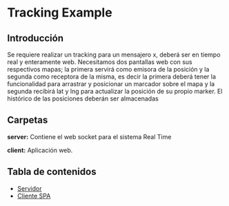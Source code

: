 # Tracking Example

## Introducción

Se requiere realizar un tracking para un mensajero x, deberá ser en tiempo real y enteramente web. Necesitamos dos pantallas web con sus respectivos mapas; la primera servirá como emisora de la posición y la segunda como receptora de la misma, es decir la primera deberá tener la funcionalidad para arrastrar y posicionar un marcador sobre el mapa y la segunda recibirá lat y lng para actualizar la posición de su propio marker. El histórico de las posiciones deberán ser almacenadas

## Carpetas

**server:** Contiene el web socket para el sistema Real Time

**client:** Aplicación web.

## Tabla de contenidos

- [Servidor](server/README.md)
- [Cliente SPA](client/README.md)
